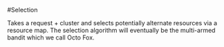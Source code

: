 #Selection

Takes a request + cluster and selects potentially alternate resources via a resource map.
The selection algorithm will eventually be the multi-armed bandit which we call Octo Fox.

